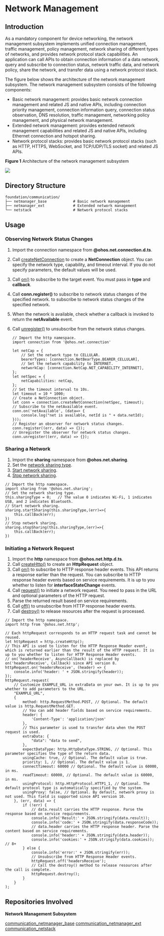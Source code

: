 # Network Management<a name="ZH-CN_TOPIC_0000001162422291"></a>


## Introduction<a name="section104mcpsimp"></a>

As a mandatory component for device networking, the network management subsystem implements unified connection management, traffic management, policy management, network sharing of different types of networks, and provides network protocol stack capabilities. An application can call APIs to obtain connection information of a data network, query and subscribe to connection status, network traffic data, and network policy, share the network, and transfer data using a network protocol stack.

The figure below shows the architecture of the network management subsystem. The network management subsystem consists of the following components:

-   Basic network management: provides basic network connection management and related JS and native APIs, including connection priority management, connection information query, connection status observation, DNS resolution, traffic management, networking policy management, and physical network management.
-   Extended network management: provides extended network management capabilities and related JS and native APIs, including Ethernet connection and hotspot sharing.
-   Network protocol stacks: provides basic network protocol stacks (such as HTTP, HTTPS, WebSocket, and TCP/UDP/TLS socket) and related JS APIs.

**Figure 1** Architecture of the network management subsystem

![](figures/zh-cn_architecture-of-netmanager-subsystem.png)

## Directory Structure<a name="section119mcpsimp"></a>

```
foundation/communication/
├── netmanager_base            # Basic network management
├── netmanager_ext             # Extended network management
└── netstack                   # Network protocol stacks
```

## Usage<a name="section128mcpsimp"></a>

### Observing Network Status Changes

1. Import the connection namespace from **@ohos.net.connection.d.ts**.

2. Call [createNetConnection](../application-dev/reference/apis-network-kit/js-apis-net-connection.md#connectioncreatenetconnection) to create a **NetConnection** object. You can specify the network type, capability, and timeout interval. If you do not specify parameters, the default values will be used.  

3. Call [on()](../application-dev/reference/apis-network-kit/js-apis-net-connection.md#onnetavailable) to subscribe to the target event. You must pass in **type** and **callback**.

4. Call **conn.register()** to subscribe to network status changes of the specified network. to subscribe to network status changes of the specified network.

5. When the network is available, check whether a callback is invoked to return the **netAvailable** event.

6. Call [unregister()](../application-dev/reference/apis-network-kit/js-apis-net-connection.md#unregister) to unsubscribe from the network status changes.

   ```
   // Import the http namespace.
   import connection from '@ohos.net.connection'
   
   let netCap = {
       // Set the network type to CELLULAR.
       bearerTypes: [connection.NetBearType.BEARER_CELLULAR],
       // Set the network capability to INTERNET.
       networkCap: [connection.NetCap.NET_CAPABILITY_INTERNET],
   };
   let netSpec = {
       netCapabilities: netCap,
   };
   // Set the timeout interval to 10s.
   let timeout = 10 * 1000;
   // Create a NetConnection object.
   let conn = connection.createNetConnection(netSpec, timeout);
   // Subscribe to the netAvailable event.
   conn.on('netAvailable', (data=> {
       console.log("net is available, netId is " + data.netId);
   }));
   // Register an observer for network status changes.
   conn.register((err, data) => {});
   // Unregister the observer for network status changes.
   conn.unregister((err, data) => {});
   ```

### Sharing a Network<a name="section2458213210369"></a>

1. Import the **sharing** namespace from **@ohos.net.sharing**.
2. Set the [network sharing type](../application-dev/network/net-sharing-sys.md#basic-concepts).
3. [Start network sharing](../application-dev/network/net-sharing-sys.md#enabling-network-sharing).
4. [Stop network sharing](../application-dev/network/net-sharing-sys.md#disabling-network-sharing).
```
// Import the http namespace.
import sharing from '@ohos.net.sharing';
// Set the network sharing type.
this.sharingType = 0;   // The value 0 indicates Wi-Fi, 1 indicates USB, and 2 indicates Bluetooth.
// Start network sharing.
sharing.startSharing(this.sharingType,(err)=>{
    this.callBack(err);
})
// Stop network sharing.
sharing.stopSharing(this.sharingType,(err)=>{
    this.callBack(err);
})
```

### Initiating a Network Request<a name="section750135512369"></a>

1. Import the **http** namespace from **@ohos.net.http.d.ts**.
2. Call [createHttp()](../application-dev/reference/apis-network-kit/js-apis-http.md#httpcreatehttp) to create an **HttpRequest** object.
3. Call [on()](../application-dev/reference/apis-network-kit/js-apis-http.md#onheadersreceive8) to subscribe to HTTP response header events. This API returns a response earlier than the request. You can subscribe to HTTP response header events based on service requirements. It is up to you whether to listen for **interfaceStateChange** events.
4. Call [request()](../application-dev/reference/apis-network-kit/js-apis-http.md#request) to initiate a network request. You need to pass in the URL and optional parameters of the HTTP request.
5. Parse the returned result based on service requirements.
6. Call [off()](../application-dev/reference/apis-network-kit/js-apis-http.md#offheadersreceive8) to unsubscribe from HTTP response header events.
7. Call [destroy()](../application-dev/reference/apis-network-kit/js-apis-http.md#destroy) to release resources after the request is processed.

```
// Import the http namespace.
import http from '@ohos.net.http';

// Each httpRequest corresponds to an HTTP request task and cannot be reused.
let httpRequest = http.createHttp();
// This API is used to listen for the HTTP Response Header event, which is returned earlier than the result of the HTTP request. It is up to you whether to listen for HTTP Response Header events.
// on('headerReceive', AsyncCallback) is replaced by on('headersReceive', Callback) since API version 8.
httpRequest.on('headersReceive', (header) => {
    console.info('header: ' + JSON.stringify(header));
});
httpRequest.request(
    // Customize EXAMPLE_URL in extraData on your own. It is up to you whether to add parameters to the URL.
    "EXAMPLE_URL",
    {
        method: http.RequestMethod.POST, // Optional. The default value is http.RequestMethod.GET.
        // You can add header fields based on service requirements.
        header: {
            'Content-Type': 'application/json'
        },
        // This parameter is used to transfer data when the POST request is used.
        extraData: {
            "data": "data to send",
        },
        expectDataType: http.HttpDataType.STRING, // Optional. This parameter specifies the type of the return data.
        usingCache: true, // Optional. The default value is true.
        priority: 1, // Optional. The default value is 1.
        connectTimeout: 60000 // Optional. The default value is 60000, in ms.
        readTimeout: 60000, // Optional. The default value is 60000, in ms.
        usingProtocol: http.HttpProtocol.HTTP1_1, // Optional. The default protocol type is automatically specified by the system.
        usingProxy: false, // Optional. By default, network proxy is not used. This field is supported since API version 10.
    }, (err, data) => {
        if (!err) {
            // data.result carries the HTTP response. Parse the response based on service requirements.
            console.info('Result:' + JSON.stringify(data.result));
            console.info('code:' + JSON.stringify(data.responseCode));
            // data.header carries the HTTP response header. Parse the content based on service requirements.
            console.info('header:' + JSON.stringify(data.header));
            console.info('cookies:' + JSON.stringify(data.cookies)); // 8+
        } else {
            console.info('error:' + JSON.stringify(err));
            // Unsubscribe from HTTP Response Header events.
            httpRequest.off('headersReceive');
            // Call the destroy() method to release resources after the call is complete.
            httpRequest.destroy();
        }
    }
);
```

## Repositories Involved<a name="section750135512369"></a>

**Network Management Subsystem**

[communication_netmanager_base](https://gitee.com/openharmony/communication_netmanager_base/blob/master/README.md)
[communication_netmanager_ext](https://gitee.com/openharmony/communication_netmanager_ext/blob/master/README.md)
[communication_netstack](https://gitee.com/openharmony/communication_netstack/blob/master/README.md)
